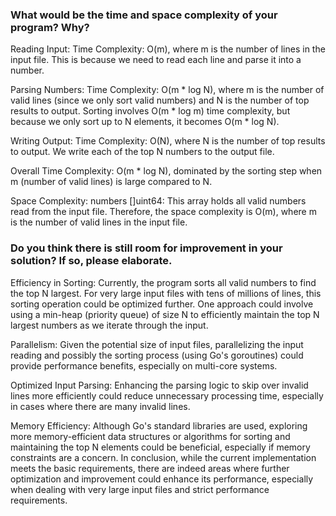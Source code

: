 ### What would be the time and space complexity of your program? Why?

Reading Input:
Time Complexity: O(m), where m is the number of lines in the input file. This is because we need to read each line and parse it into a number.

Parsing Numbers:
Time Complexity: O(m * log N), where m is the number of valid lines (since we only sort valid numbers) and N is the number of top results to output. Sorting involves O(m * log m) time complexity, but because we only sort up to N elements, it becomes O(m * log N).

Writing Output:
Time Complexity: O(N), where N is the number of top results to output. We write each of the top N numbers to the output file.

Overall Time Complexity: O(m * log N), dominated by the sorting step when m (number of valid lines) is large compared to N.

Space Complexity:
numbers []uint64: This array holds all valid numbers read from the input file. Therefore, the space complexity is O(m), where m is the number of valid lines in the input file.


### Do you think there is still room for improvement in your solution? If so, please elaborate.

Efficiency in Sorting:
Currently, the program sorts all valid numbers to find the top N largest. For very large input files with tens of millions of lines, this sorting operation could be optimized further. One approach could involve using a min-heap (priority queue) of size N to efficiently maintain the top N largest numbers as we iterate through the input.

Parallelism:
Given the potential size of input files, parallelizing the input reading and possibly the sorting process (using Go's goroutines) could provide performance benefits, especially on multi-core systems.

Optimized Input Parsing:
Enhancing the parsing logic to skip over invalid lines more efficiently could reduce unnecessary processing time, especially in cases where there are many invalid lines.

Memory Efficiency:
Although Go's standard libraries are used, exploring more memory-efficient data structures or algorithms for sorting and maintaining the top N elements could be beneficial, especially if memory constraints are a concern.
In conclusion, while the current implementation meets the basic requirements, there are indeed areas where further optimization and improvement could enhance its performance, especially when dealing with very large input files and strict performance requirements.